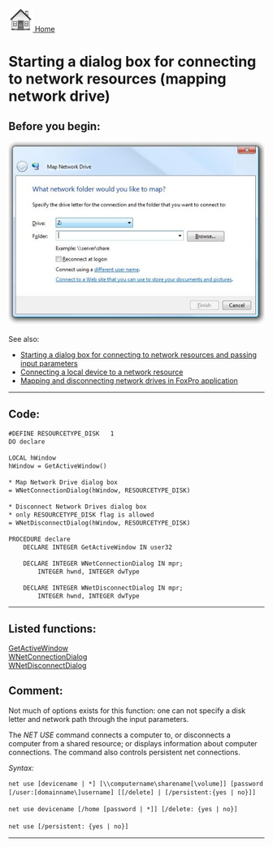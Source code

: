 [<img src="../images/home.png"> Home ](https://github.com/VFPX/Win32API)  

# Starting a dialog box for connecting to network resources (mapping network drive)

## Before you begin:
![](../images/mapnetworkdrive_dlg.jpg)  

See also:

* [Starting a dialog box for connecting to network resources and passing input parameters](sample_551.md)  
* [Connecting a local device to a network resource](sample_318.md)  
* [Mapping and disconnecting network drives in FoxPro application](sample_387.md)  
  
***  


## Code:
```foxpro  
#DEFINE RESOURCETYPE_DISK   1
DO declare

LOCAL hWindow
hWindow = GetActiveWindow()

* Map Network Drive dialog box
= WNetConnectionDialog(hWindow, RESOURCETYPE_DISK)

* Disconnect Network Drives dialog box
* only RESOURCETYPE_DISK flag is allowed
= WNetDisconnectDialog(hWindow, RESOURCETYPE_DISK)

PROCEDURE declare
	DECLARE INTEGER GetActiveWindow IN user32

	DECLARE INTEGER WNetConnectionDialog IN mpr;
		INTEGER hwnd, INTEGER dwType

	DECLARE INTEGER WNetDisconnectDialog IN mpr;
		INTEGER hwnd, INTEGER dwType  
```  
***  


## Listed functions:
[GetActiveWindow](../libraries/user32/GetActiveWindow.md)  
[WNetConnectionDialog](../libraries/mpr/WNetConnectionDialog.md)  
[WNetDisconnectDialog](../libraries/mpr/WNetDisconnectDialog.md)  

## Comment:
Not much of options exists for this function: one can not specify a disk letter and network path through the input parameters.  
  
The *NET USE* command connects a computer to, or disconnects a computer from a shared resource; or displays information about computer connections. The command also controls persistent net connections.  
  
*Syntax:*

```txt
net use [devicename | *] [\\computername\sharename[\volume]] [password | *]  
[/user:[domainname\]username] [[/delete] | [/persistent:{yes | no}]]  
  
net use devicename [/home [password | *]] [/delete: {yes | no}]  
  
net use [/persistent: {yes | no}]
```
  
***  

